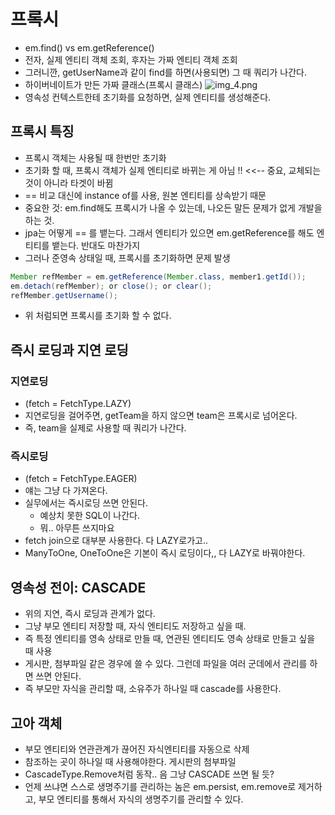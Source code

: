 # 프록시
- em.find() vs em.getReference()
- 전자, 실제 엔티티 객체 조회, 후자는 가짜 엔티티 객체 조회
- 그러니깐, getUserName과 같이 find를 하면(사용되면) 그 때 쿼리가 나간다.
- 하이버네이트가 만든 가짜 클래스(프록시 클래스)
![img_4.png](img_4.png)
- 영속성 컨텍스트한테 초기화를 요청하면, 실제 엔티티를 생성해준다.
## 프록시 특징
- 프록시 객체는 사용될 때 한번만 초기화
- 초기화 할 때, 프록시 객체가 실제 엔티티로 바뀌는 게 아님 !! <<-- 중요, 교체되는 것이 아니라 타겟이 바뀜
- == 비교 대신에 instance of를 사용, 원본 엔티티를 상속받기 때문
- 중요한 것: em.find해도 프록시가 나올 수 있는데, 나오든 말든 문제가 없게 개발을 하는 것.
- jpa는 어떻게 == 를 뱉는다. 그래서 엔티티가 있으면 em.getReference를 해도 엔티티를 뱉는다. 반대도 마찬가지
- 그러나 준영속 상태일 때, 프록시를 초기화하면 문제 발생
```java
Member refMember = em.getReference(Member.class, member1.getId());
em.detach(refMember); or close(); or clear();
refMember.getUsername();
```
- 위 처럼되면 프록시를 초기화 할 수 없다.
## 즉시 로딩과 지연 로딩
### 지연로딩
- (fetch = FetchType.LAZY)
- 지연로딩을 걸어주면, getTeam을 하지 않으면 team은 프록시로 넘어온다.
- 즉, team을 실제로 사용할 때 쿼리가 나간다.
### 즉시로딩
- (fetch = FetchType.EAGER)
- 얘는 그냥 다 가져온다.
- 실무에서는 즉시로딩 쓰면 안된다.
  - 예상치 못한 SQL이 나간다.
  - 뭐.. 아무튼 쓰지마요
- fetch join으로 대부분 사용한다. 다 LAZY로가고..
- ManyToOne, OneToOne은 기본이 즉시 로딩이다,, 다 LAZY로 바꿔야한다.

## 영속성 전이: CASCADE
- 위의 지연, 즉시 로딩과 관계가 없다.
- 그냥 부모 엔티티 저장할 때, 자식 엔티티도 저장하고 싶을 때.
- 즉 특정 엔티티를 영속 상태로 만들 때, 연관된 엔티티도 영속 상태로 만들고 싶을 때 사용
- 게시판, 첨부파일 같은 경우에 쓸 수 있다. 그런데 파일을 여러 군데에서 관리를 하면 쓰면 안된다.
- 즉 부모만 자식을 관리할 때, 소유주가 하나일 때 cascade를 사용한다.

## 고아 객체
- 부모 엔티티와 연관관계가 끊어진 자식엔티티를 자동으로 삭제
- 참조하는 곳이 하나일 때 사용해야한다. 게시판의 첨부파일
- CascadeType.Remove처럼 동작.. 음 그냥 CASCADE 쓰면 될 듯?
- 언제 쓰냐면 스스로 생명주기를 관리하는 놈은 em.persist, em.remove로 제거하고, 부모 엔티티를 통해서 자식의 생명주기를 관리할 수 있다.

